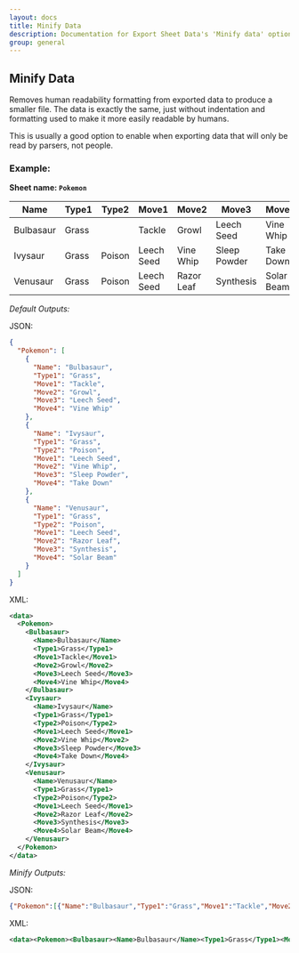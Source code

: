 ```yaml
---
layout: docs
title: Minify Data
description: Documentation for Export Sheet Data's 'Minify data' option.
group: general
---
```


Minify Data
-----------
Removes human readability formatting from exported data to produce a smaller file. The data is exactly the same, just without indentation and formatting used to make it more easily readable by humans.

This is usually a good option to enable when exporting data that will only be read by parsers, not people.

### Example: ###

**Sheet name: `Pokemon`**

Name | Type1 | Type2 | Move1 | Move2 | Move3 | Move4
---- | ----- | ----- | ----- | ----- | ----- | -----
Bulbasaur | Grass | | Tackle | Growl | Leech Seed | Vine Whip
Ivysaur | Grass | Poison | Leech Seed | Vine Whip | Sleep Powder | Take Down
Venusaur | Grass | Poison | Leech Seed | Razor Leaf | Synthesis | Solar Beam



*Default Outputs:*

JSON:
```json
{
  "Pokemon": [
    {
      "Name": "Bulbasaur",
      "Type1": "Grass",
      "Move1": "Tackle",
      "Move2": "Growl",
      "Move3": "Leech Seed",
      "Move4": "Vine Whip"
    },
    {
      "Name": "Ivysaur",
      "Type1": "Grass",
      "Type2": "Poison",
      "Move1": "Leech Seed",
      "Move2": "Vine Whip",
      "Move3": "Sleep Powder",
      "Move4": "Take Down"
    },
    {
      "Name": "Venusaur",
      "Type1": "Grass",
      "Type2": "Poison",
      "Move1": "Leech Seed",
      "Move2": "Razor Leaf",
      "Move3": "Synthesis",
      "Move4": "Solar Beam"
    }
  ]
}
```

XML:
```xml
<data>
  <Pokemon>
    <Bulbasaur>
      <Name>Bulbasaur</Name>
      <Type1>Grass</Type1>
      <Move1>Tackle</Move1>
      <Move2>Growl</Move2>
      <Move3>Leech Seed</Move3>
      <Move4>Vine Whip</Move4>
    </Bulbasaur>
    <Ivysaur>
      <Name>Ivysaur</Name>
      <Type1>Grass</Type1>
      <Type2>Poison</Type2>
      <Move1>Leech Seed</Move1>
      <Move2>Vine Whip</Move2>
      <Move3>Sleep Powder</Move3>
      <Move4>Take Down</Move4>
    </Ivysaur>
    <Venusaur>
      <Name>Venusaur</Name>
      <Type1>Grass</Type1>
      <Type2>Poison</Type2>
      <Move1>Leech Seed</Move1>
      <Move2>Razor Leaf</Move2>
      <Move3>Synthesis</Move3>
      <Move4>Solar Beam</Move4>
    </Venusaur>
  </Pokemon>
</data>
```

*Minify Outputs:*

JSON:
```json
{"Pokemon":[{"Name":"Bulbasaur","Type1":"Grass","Move1":"Tackle","Move2":"Growl","Move3":"Leech Seed","Move4":"Vine Whip"},{"Name":"Ivysaur","Type1":"Grass","Type2":"Poison","Move1":"Leech Seed","Move2":"Vine Whip","Move3":"Sleep Powder","Move4":"Take Down"},{"Name":"Venusaur","Type1":"Grass","Type2":"Poison","Move1":"Leech Seed","Move2":"Razor Leaf","Move3":"Synthesis","Move4":"Solar Beam"}]}
```

XML:
```xml
<data><Pokemon><Bulbasaur><Name>Bulbasaur</Name><Type1>Grass</Type1><Move1>Tackle</Move1><Move2>Growl</Move2><Move3>Leech Seed</Move3><Move4>Vine Whip</Move4></Bulbasaur><Ivysaur><Name>Ivysaur</Name><Type1>Grass</Type1><Type2>Poison</Type2><Move1>Leech Seed</Move1><Move2>Vine Whip</Move2><Move3>Sleep Powder</Move3><Move4>Take Down</Move4></Ivysaur><Venusaur><Name>Venusaur</Name><Type1>Grass</Type1><Type2>Poison</Type2><Move1>Leech Seed</Move1><Move2>Razor Leaf</Move2><Move3>Synthesis</Move3><Move4>Solar Beam</Move4></Venusaur></Pokemon></data>
```
